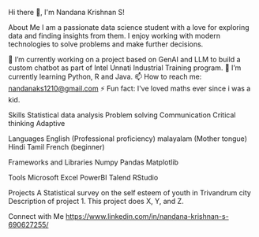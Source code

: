 Hi there 👋, I'm Nandana Krishnan S!


About Me
I am a passionate data science student with a love for exploring data and finding insights from them. I enjoy working with modern technologies to solve problems and make further decisions.

🔭 I’m currently working on a project based on GenAI and LLM to build a custom chatbot as part of Intel Unnati Industrial Training program.
🌱 I’m currently learning Python, R and Java.
📫 How to reach me: nandanaks1210@gmail.com
⚡ Fun fact: I've loved maths ever since i was a kid.

Skills
Statistical data analysis
Problem solving
Communication
Critical thinking
Adaptive

Languages
English (Professional proficiency)
malayalam (Mother tongue)
Hindi
Tamil
French (beginner)


Frameworks and Libraries
Numpy
Pandas
Matplotlib


Tools
Microsoft Excel
PowerBI
Talend
RStudio

Projects
A Statistical survey on the self esteem of youth in Trivandrum city
Description of project 1. This project does X, Y, and Z.

Connect with Me
https://www.linkedin.com/in/nandana-krishnan-s-690627255/

